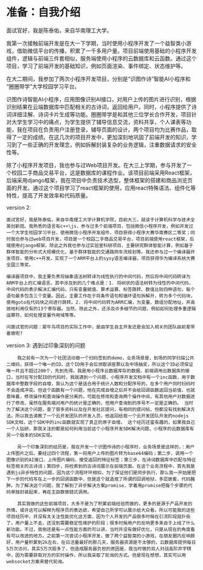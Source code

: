 # 准备：自我介绍

面试官好，我是陈泰佑，来自华南理工大学。

我第一次接触前端开发是在大一下学期，当时使用小程序开发了一个益智类小游戏，借助微信平台的传播，积累了一千多用户量。项目前端使用基础的小程序开发组件，逻辑与前端三件套相似，服务端使用小程序的云数据库和云函数。通过这个项目，学习了前端开发的基础知识，例如页面渲染、事件绑定、状态维护等。

在大二期间，我参加了两次小程序开发项目，分别是“识图作诗”智能AI小程序和 “圈圈带学”大学校园学习平台。

识图作诗智能AI小程序，应用图像识别AI接口，对用户上传的图片进行识别，根据识别结果在云端数据库中匹配相关的古诗词，返回给用户。同时，小程序提供了诗词详细注解、诗词卡片生成等功能。圈圈带学是和其他三位学长合作开发，项目针对大学生学习中的痛点，为学生提供了辅导信息交流，资料共享，个人课表等功能，我在项目在负责用户注册登录，辅导页面的设计。两个项目均为比赛作品，取得了一定的成绩。在这几次的项目开发中，更加深刻地巩固了前端开发的知识，学习到了一些正确的开发理念，例如拆解封装复杂的业务逻辑，注重数据请求的安全性等。

除了小程序开发项目，我也参与过Web项目开发。在大三上学期，参与开发了一个校园二手商品交易平台，这是数据库的课程作业。该项目前端采用React框架，后端采用django框架，我在项目中负责技术选型，整体框架的搭建和商品浏览页面的开发。通过这个项目学习了react框架的使用，应用react特殊语法、组件化等特性，提高了开发效率和代码质量。



version 2:

    面试官好，我是陈泰佑，来自华南理工大学计算机学院，目前大三，就读于计算机科学与技术全英创新班。我熟悉的语言有c++\js，参与过多个前端项目，包括微信小程序开发，例如开发过一个大学生校园学习平台，使用微信小程序开发组件，项目获得小程序大赛华南赛区二等奖；同时我也参与过web项目开发，项目是一个校园二手商品交易平台，项目前端使用react框架，后端使用django框架。除此之外我也参与过实验室科研项目，主要研究群体智能计算，例如基于群体智能的分布式大规模优化，基于群体智能的交通路网车流规划等。我还参与过一个编译器开发项目，使用c++开发，实现了一个ARM平台上的sysy语言编译器，项目获得华为编译系统大赛全国三等奖。

    编译器项目中，我主要负责将抽象语法树转译为线性执行的中间代码，然后将中间代码转译为ARM平台上的汇编语言。其中涉及到的几个难点是：1. 将树状的语法树转为线性的中间代码，中间代码的表示解决汇编代码，只有变量赋值、算术运算、标签跳转、数值比较四种语句，每个语句最多包含三个变量。因此，主要工作在于将条件语句和循环语句拆解开，转为多个代码块，使用goto在代码块之间进行跳转。2. 将中间代码转为ARM汇编，为变量、数组分配地址，并高效地利用仅有的13个寄存器。当然，除此之外，还涉及许多细节的问题，例如如何处理多重逻辑运算符、如何处理变量作用域等等。

    问面试官的问题：犀牛鸟项目的实际工作中，是由学生自主开发还是会加入相关的团队由前辈带着做呢?

version 3: 遇到过印象深刻的问题

        我之前有一次为一个社团活动做一个扫码签到的demo，业务场景是，到场的同学扫描公共二维码，获得一个唯一的ID，这个ID用于会后领取讲座票以及中场抽奖，所以这个ID必须保证唯一并且不超过200个，先到先得。我是用小程序云数据库存的数据，前端调用云数据库的接口，当时在写分配ID的代码时，我就遇到一个问题，小程序开发文档中有一个inc函数，用于数据库中整数字段的自增，我认为这个是适合用于统计人数和分配序号的，在多个用户同时扫码时不会造成冲突。但这个函数有一个问题，他在完成自增之后并不会给回调函数返回当前值，也就意味着，修改操作和查询操作是分离的，可能在修改和查询两个操作中间，有其他用户对数据进行了修改，虽然在服务端对用户的统计是正确的，但用户查询到的序号不一定是正确的。 当时为了解决这个问题，查了很多资料以及在开发社区提问，有相同的提问帖，但都没有找到解决方法。所以我去请教了一个云开发团队的开发人员，他返回给我一个云开发团队开发的nodejs SDK文档，这个SDK中的inc函数就实现了真正的原子自增。 这个经历还蛮有趣的，如果我自己一个人钻研，那我关注的都是如何利用当前这个小程序开发SDK解决问题，小程序的云数据库有另一个版本的SDK实现。

        另一个印象深刻的经历是，我在开发一个识图作诗的小程序时，业务场景是这样的，：用户上传图片之后，要经过四个流程，第一将用户上传的图片转为base64编码；第二步，调用一个图像识别的AI接口，上传图片编码，接受返回的特征标签；第三步，在诗词数据库中匹配与特征标签相关的古诗词；第四步，将检索到的古诗词展示在前端页面。在这个业务流程中，首先我是遇到js异步特性的问题，因为这个流程环环相扣，为了保证他们是同步执行，那么我一开始是把下一步的代码写在上一步的回调函数中，但是这个就造成了所谓的回调地狱，多层嵌套，代码臃肿。为了解决这个问题，我了解到了异步解决方案promise，学着用promise把每个步骤的代码单独封装起来，再在主函数做链式调用。

        其实我做的这些前端项目，大多不是为了积累前端经验而做的，更多的是源于产品开发的热情，或许这可以解释为程序员的表达欲，希望自己所学可以展示给大众看。所以可能我的这些项目经历中，并没有太关注性能优化这方面，因为个人开发的产品很多时候在引流阶段就扑街了，用户量上不去，还没到需要稳定性维护的阶段；很多时候用户的反响更多来自于上线了什么新功能。不过，我倒还是有一点性能方面的可以讲，当时并没有做好优化，只是从现在的角度看有可以改进的地方。之前第一次尝试小程序开发，做了两个益智类的小游戏，在朋友圈内反响颇好，用户量积累到2k左右，在日活量最好的那几天，服务器资源是不太够的，云数据库提供每日5万次访问，其实5万次挺多了，但造成服务器负担的原因是，我当时做的双人对战高阶井字棋中，因为需要获取对方的实时操作，所以我采取了轮询的方式。但是现在想想，其实可以用websocket方案来替代轮询。

